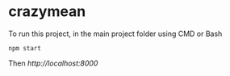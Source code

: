 # crazymean

<p>To run this project, in the main project folder using CMD or Bash</p>
<p><code>npm start</code></p>
<p>Then <i>http://localhost:8000</i>  </p>
